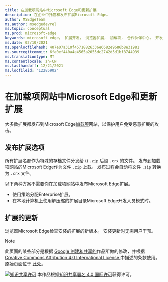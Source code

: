 ```yaml
---
title: 在加载项网站中Microsoft Edge和更新扩展
description: 在企业中托管和发布扩展Microsoft Edge。
author: MSEdgeTeam
ms.author: msedgedevrel
ms.topic: conceptual
ms.prod: microsoft-edge
keywords: microsoft edge， 扩展开发， 浏览器扩展， 加载项， 合作伙伴中心， 开发人员
ms.date: 02/10/2021
ms.openlocfilehash: 407e07a310f45718826336e6682e9686b8e31981
ms.sourcegitcommit: 6fa0ef440a4e4565a2055dc2742d5d1bf8744939
ms.translationtype: MT
ms.contentlocale: zh-CN
ms.lasthandoff: 12/21/2021
ms.locfileid: "12285902"
---
```

# <a name="publish-and-update-extensions-in-the-microsoft-edge-add-ons-website"></a>在加载项网站中Microsoft Edge和更新扩展

大多数扩展都发布到Microsoft Edge[加载项](https://microsoftedge.microsoft.com/insider-addons/category/EdgeExtensions)网站，以保护用户免受恶意扩展的攻击。


<!-- ====================================================================== -->
## <a name="publish-options-for-extensions"></a>发布扩展选项

所有扩展名都作为特殊的存档文件分发给 () `.zip` 后缀 `.crx` 的文件。  发布到加载项网站的Microsoft Edge作为文件 `.zip` 上载。  发布过程会自动将文件 `.zip` 转换为 `.crx` 文件。

以下两种方案不需要你在加载项网站中发布Microsoft Edge扩展。

*   使用策略分配Enterprise扩展。
*   在本地计算机上使用解压缩的扩展目录Microsoft Edge开发人员模式时。


<!-- ====================================================================== -->
## <a name="updates-to-extensions"></a>扩展的更新

浏览器Microsoft Edge检查安装的扩展的新版本。 安装更新时无需用户干预。


> [!NOTE]
> 此页面的某些部分是根据 [Google 创建和共享的](https://developers.google.com/terms/site-policies)作品所做的修改，并根据[ Creative Commons Attribution 4.0 International License ](https://creativecommons.org/licenses/by/4.0)中描述的条款使用。
> 原始页面位于 [此处](https://developer.chrome.com/extensions/hosting)。

[![知识共享许可](https://i.creativecommons.org/l/by/4.0/88x31.png)](https://creativecommons.org/licenses/by/4.0) 本作品根据[知识共享署名 4.0 国际许可](https://creativecommons.org/licenses/by/4.0)获得许可。
